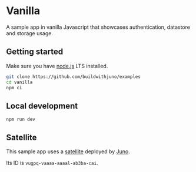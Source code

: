 # Vanilla

A sample app in vanilla Javascript that showcases authentication, datastore and storage usage.

## Getting started

Make sure you have [node.js](https://nodejs.org) LTS installed.

```bash
git clone https://github.com/buildwithjuno/examples
cd vanilla
npm ci
```

## Local development

```
npm run dev
```

## Satellite

This sample app uses a [satellite](https://juno.build/docs/terminology#satellite) deployed by [Juno](https://juno.build).

Its ID is `vugpq-vaaaa-aaaal-ab3ba-cai`.